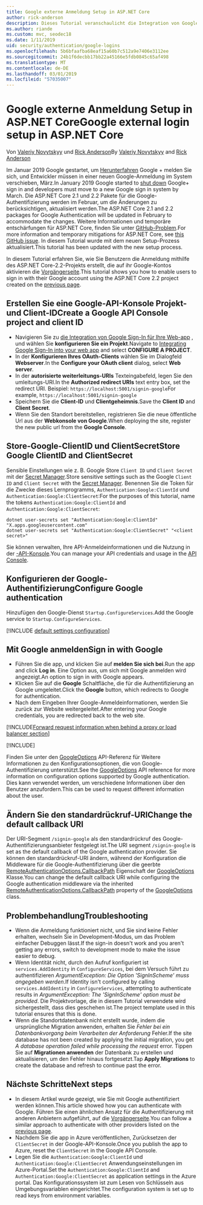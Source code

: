```yaml
---
title: Google externe Anmeldung Setup in ASP.NET Core
author: rick-anderson
description: Dieses Tutorial veranschaulicht die Integration von Google-Konto der Benutzerauthentifizierung in eine vorhandene ASP.NET Core-app.
ms.author: riande
ms.custom: mvc, seodec18
ms.date: 1/11/2019
uid: security/authentication/google-logins
ms.openlocfilehash: 5b6bfaafba68eaf15a60b7c512a9e7406e3112ee
ms.sourcegitcommit: 24b1f6decbb17bb22a45166e5fdb0845c65af498
ms.translationtype: MT
ms.contentlocale: de-DE
ms.lasthandoff: 03/01/2019
ms.locfileid: "57035007"
---
```

# <a name="google-external-login-setup-in-aspnet-core"></a><span data-ttu-id="3a92a-103">Google externe Anmeldung Setup in ASP.NET Core</span><span class="sxs-lookup"><span data-stu-id="3a92a-103">Google external login setup in ASP.NET Core</span></span>

<span data-ttu-id="3a92a-104">Von [Valeriy Novytskyy](https://github.com/01binary) und [Rick Anderson](https://twitter.com/RickAndMSFT)</span><span class="sxs-lookup"><span data-stu-id="3a92a-104">By [Valeriy Novytskyy](https://github.com/01binary) and [Rick Anderson](https://twitter.com/RickAndMSFT)</span></span>

<span data-ttu-id="3a92a-105">Im Januar 2019 Google gestartet, um [Herunterfahren](https://developers.google.com/+/api-shutdown) Google + melden Sie sich, und Entwickler müssen in einer neuen Google-Anmeldung im System verschieben, März.</span><span class="sxs-lookup"><span data-stu-id="3a92a-105">In January 2019 Google started to [shut down](https://developers.google.com/+/api-shutdown) Google+ sign in and developers must move to a new Google sign in system by March.</span></span> <span data-ttu-id="3a92a-106">Die ASP.NET Core 2.1 und 2.2 Pakete für die Google-Authentifizierung werden im Februar, um die Änderungen zu berücksichtigen, aktualisiert werden.</span><span class="sxs-lookup"><span data-stu-id="3a92a-106">The ASP.NET Core 2.1 and 2.2 packages for Google Authentication will be updated in February to accommodate the changes.</span></span> <span data-ttu-id="3a92a-107">Weitere Informationen und temporäre entschärfungen für ASP.NET Core, finden Sie unter [GitHub-Problem](https://github.com/aspnet/AspNetCore/issues/6486).</span><span class="sxs-lookup"><span data-stu-id="3a92a-107">For more information and temporary mitigations for ASP.NET Core, see [this GitHub issue](https://github.com/aspnet/AspNetCore/issues/6486).</span></span> <span data-ttu-id="3a92a-108">In diesem Tutorial wurde mit dem neuen Setup-Prozess aktualisiert.</span><span class="sxs-lookup"><span data-stu-id="3a92a-108">This tutorial has been updated with the new setup process.</span></span>

<span data-ttu-id="3a92a-109">In diesem Tutorial erfahren Sie, wie Sie Benutzern die Anmeldung mithilfe des ASP.NET Core-2.2-Projekts erstellt, die auf ihr Google-Kontos aktivieren die [Vorgängerseite](xref:security/authentication/social/index).</span><span class="sxs-lookup"><span data-stu-id="3a92a-109">This tutorial shows you how to enable users to sign in with their Google account using the ASP.NET Core 2.2 project created on the [previous page](xref:security/authentication/social/index).</span></span>

## <a name="create-a-google-api-console-project-and-client-id"></a><span data-ttu-id="3a92a-110">Erstellen Sie eine Google-API-Konsole Projekt- und Client-ID</span><span class="sxs-lookup"><span data-stu-id="3a92a-110">Create a Google API Console project and client ID</span></span>

* <span data-ttu-id="3a92a-111">Navigieren Sie zu [die Integration von Google Sign-In für Ihre Web-app](https://developers.google.com/identity/sign-in/web/devconsole-project) , und wählen Sie **konfigurieren Sie ein Projekt**.</span><span class="sxs-lookup"><span data-stu-id="3a92a-111">Navigate to [Integrating Google Sign-In into your web app](https://developers.google.com/identity/sign-in/web/devconsole-project) and select **CONFIGURE A PROJECT**.</span></span>
* <span data-ttu-id="3a92a-112">In der **Konfigurieren Ihres OAuth-Clients** wählen Sie im Dialogfeld **Webserver**.</span><span class="sxs-lookup"><span data-stu-id="3a92a-112">In the **Configure your OAuth client** dialog, select **Web server**.</span></span>
* <span data-ttu-id="3a92a-113">In der **autorisierte weiterleitungs-URIs** Texteingabefeld, legen Sie den umleitungs-URI.</span><span class="sxs-lookup"><span data-stu-id="3a92a-113">In the **Authorized redirect URIs** text entry box, set the redirect URI.</span></span> <span data-ttu-id="3a92a-114">Beispiel: `https://localhost:5001/signin-google`</span><span class="sxs-lookup"><span data-stu-id="3a92a-114">For example, `https://localhost:5001/signin-google`</span></span>
* <span data-ttu-id="3a92a-115">Speichern Sie die **Client-ID** und **Clientgeheimnis**.</span><span class="sxs-lookup"><span data-stu-id="3a92a-115">Save the **Client ID** and **Client Secret**.</span></span>
* <span data-ttu-id="3a92a-116">Wenn Sie den Standort bereitstellen, registrieren Sie die neue öffentliche Url aus der **Webkonsole von Google**.</span><span class="sxs-lookup"><span data-stu-id="3a92a-116">When deploying the site, register the new public url from the **Google Console**.</span></span>

## <a name="store-google-clientid-and-clientsecret"></a><span data-ttu-id="3a92a-117">Store-Google-ClientID und ClientSecret</span><span class="sxs-lookup"><span data-stu-id="3a92a-117">Store Google ClientID and ClientSecret</span></span>

<span data-ttu-id="3a92a-118">Sensible Einstellungen wie z. B. Google Store `Client ID` und `Client Secret` mit der [Secret Manager](xref:security/app-secrets).</span><span class="sxs-lookup"><span data-stu-id="3a92a-118">Store sensitive settings such as the Google `Client ID` and `Client Secret` with the [Secret Manager](xref:security/app-secrets).</span></span> <span data-ttu-id="3a92a-119">Benennen Sie die Token für die Zwecke dieses Lernprogramms, `Authentication:Google:ClientId` und `Authentication:Google:ClientSecret`:</span><span class="sxs-lookup"><span data-stu-id="3a92a-119">For the purposes of this tutorial, name the tokens `Authentication:Google:ClientId` and `Authentication:Google:ClientSecret`:</span></span>

```console
dotnet user-secrets set "Authentication:Google:ClientId" "X.apps.googleusercontent.com"
dotnet user-secrets set "Authentication:Google:ClientSecret" "<client secret>"
```

<span data-ttu-id="3a92a-120">Sie können verwalten, Ihre API-Anmeldeinformationen und die Nutzung in der [-API-Konsole](https://console.developers.google.com/apis/dashboard).</span><span class="sxs-lookup"><span data-stu-id="3a92a-120">You can manage your API credentials and usage in the [API Console](https://console.developers.google.com/apis/dashboard).</span></span>

## <a name="configure-google-authentication"></a><span data-ttu-id="3a92a-121">Konfigurieren der Google-Authentifizierung</span><span class="sxs-lookup"><span data-stu-id="3a92a-121">Configure Google authentication</span></span>

<span data-ttu-id="3a92a-122">Hinzufügen den Google-Dienst `Startup.ConfigureServices`.</span><span class="sxs-lookup"><span data-stu-id="3a92a-122">Add the Google service to `Startup.ConfigureServices`.</span></span>

[!INCLUDE [default settings configuration](includes/default-settings2-2.md)]

## <a name="sign-in-with-google"></a><span data-ttu-id="3a92a-123">Mit Google anmelden</span><span class="sxs-lookup"><span data-stu-id="3a92a-123">Sign in with Google</span></span>

* <span data-ttu-id="3a92a-124">Führen Sie die app, und klicken Sie auf **melden Sie sich bei**.</span><span class="sxs-lookup"><span data-stu-id="3a92a-124">Run the app and click **Log in**.</span></span> <span data-ttu-id="3a92a-125">Eine Option aus, um sich mit Google anmelden wird angezeigt.</span><span class="sxs-lookup"><span data-stu-id="3a92a-125">An option to sign in with Google appears.</span></span>
* <span data-ttu-id="3a92a-126">Klicken Sie auf die **Google** Schaltfläche, die für die Authentifizierung an Google umgeleitet.</span><span class="sxs-lookup"><span data-stu-id="3a92a-126">Click the **Google** button, which redirects to Google for authentication.</span></span>
* <span data-ttu-id="3a92a-127">Nach dem Eingeben Ihrer Google-Anmeldeinformationen, werden Sie zurück zur Website weitergeleitet.</span><span class="sxs-lookup"><span data-stu-id="3a92a-127">After entering your Google credentials, you are redirected back to the web site.</span></span>

[!INCLUDE[Forward request information when behind a proxy or load balancer section](includes/forwarded-headers-middleware.md)]

[!INCLUDE[](includes/chain-auth-providers.md)]

<span data-ttu-id="3a92a-128">Finden Sie unter den [GoogleOptions](/dotnet/api/microsoft.aspnetcore.authentication.google.googleoptions) API-Referenz für Weitere Informationen zu den Konfigurationsoptionen, die von Google-Authentifizierung unterstützt.</span><span class="sxs-lookup"><span data-stu-id="3a92a-128">See the [GoogleOptions](/dotnet/api/microsoft.aspnetcore.authentication.google.googleoptions) API reference for more information on configuration options supported by Google authentication.</span></span> <span data-ttu-id="3a92a-129">Dies kann verwendet werden, um verschiedene Informationen über den Benutzer anzufordern.</span><span class="sxs-lookup"><span data-stu-id="3a92a-129">This can be used to request different information about the user.</span></span>

## <a name="change-the-default-callback-uri"></a><span data-ttu-id="3a92a-130">Ändern Sie den standardrückruf-URI</span><span class="sxs-lookup"><span data-stu-id="3a92a-130">Change the default callback URI</span></span>

<span data-ttu-id="3a92a-131">Der URI-Segment `/signin-google` als den standardrückruf des Google-Authentifizierungsanbieter festgelegt ist.</span><span class="sxs-lookup"><span data-stu-id="3a92a-131">The URI segment `/signin-google` is set as the default callback of the Google authentication provider.</span></span> <span data-ttu-id="3a92a-132">Sie können den standardrückruf-URI ändern, während der Konfiguration die Middleware für die Google-Authentifizierung über die geerbte [RemoteAuthenticationOptions.CallbackPath](/dotnet/api/microsoft.aspnetcore.authentication.remoteauthenticationoptions.callbackpath) Eigenschaft der [GoogleOptions](/dotnet/api/microsoft.aspnetcore.authentication.google.googleoptions) Klasse.</span><span class="sxs-lookup"><span data-stu-id="3a92a-132">You can change the default callback URI while configuring the Google authentication middleware via the inherited [RemoteAuthenticationOptions.CallbackPath](/dotnet/api/microsoft.aspnetcore.authentication.remoteauthenticationoptions.callbackpath) property of the [GoogleOptions](/dotnet/api/microsoft.aspnetcore.authentication.google.googleoptions) class.</span></span>

## <a name="troubleshooting"></a><span data-ttu-id="3a92a-133">Problembehandlung</span><span class="sxs-lookup"><span data-stu-id="3a92a-133">Troubleshooting</span></span>

* <span data-ttu-id="3a92a-134">Wenn die Anmeldung funktioniert nicht, und Sie sind keine Fehler erhalten, wechseln Sie in Development-Modus, um das Problem einfacher Debuggen lässt.</span><span class="sxs-lookup"><span data-stu-id="3a92a-134">If the sign-in doesn't work and you aren't getting any errors, switch to development mode to make the issue easier to debug.</span></span>
* <span data-ttu-id="3a92a-135">Wenn Identität nicht, durch den Aufruf konfiguriert ist `services.AddIdentity` in `ConfigureServices`, bei dem Versuch führt zu authentifizieren *ArgumentException: Die Option 'SignInScheme' muss angegeben werden*.</span><span class="sxs-lookup"><span data-stu-id="3a92a-135">If Identity isn't configured by calling `services.AddIdentity` in `ConfigureServices`, attempting to authenticate results in *ArgumentException: The 'SignInScheme' option must be provided*.</span></span> <span data-ttu-id="3a92a-136">Die Projektvorlage, die in diesem Tutorial verwendete wird sichergestellt, dass dies geschehen ist.</span><span class="sxs-lookup"><span data-stu-id="3a92a-136">The project template used in this tutorial ensures that this is done.</span></span>
* <span data-ttu-id="3a92a-137">Wenn die Standortdatenbank nicht erstellt wurde, indem die ursprüngliche Migration anwenden, erhalten Sie *Fehler bei ein Datenbankvorgang beim Verarbeiten der Anforderung* Fehler.</span><span class="sxs-lookup"><span data-stu-id="3a92a-137">If the site database has not been created by applying the initial migration, you get *A database operation failed while processing the request* error.</span></span> <span data-ttu-id="3a92a-138">Tippen Sie auf **Migrationen anwenden** der Datenbank zu erstellen und aktualisieren, um den Fehler hinaus fortgesetzt.</span><span class="sxs-lookup"><span data-stu-id="3a92a-138">Tap **Apply Migrations** to create the database and refresh to continue past the error.</span></span>

## <a name="next-steps"></a><span data-ttu-id="3a92a-139">Nächste Schritte</span><span class="sxs-lookup"><span data-stu-id="3a92a-139">Next steps</span></span>

* <span data-ttu-id="3a92a-140">In diesem Artikel wurde gezeigt, wie Sie mit Google authentifiziert werden können.</span><span class="sxs-lookup"><span data-stu-id="3a92a-140">This article showed how you can authenticate with Google.</span></span> <span data-ttu-id="3a92a-141">Führen Sie einen ähnlichen Ansatz für die Authentifizierung mit anderen Anbietern aufgeführt, auf die [Vorgängerseite](xref:security/authentication/social/index).</span><span class="sxs-lookup"><span data-stu-id="3a92a-141">You can follow a similar approach to authenticate with other providers listed on the [previous page](xref:security/authentication/social/index).</span></span>
* <span data-ttu-id="3a92a-142">Nachdem Sie die app in Azure veröffentlichen, Zurücksetzen der `ClientSecret` in der Google-API-Konsole.</span><span class="sxs-lookup"><span data-stu-id="3a92a-142">Once you publish the app to Azure, reset the `ClientSecret` in the Google API Console.</span></span>
* <span data-ttu-id="3a92a-143">Legen Sie die `Authentication:Google:ClientId` und `Authentication:Google:ClientSecret` Anwendungseinstellungen im Azure-Portal.</span><span class="sxs-lookup"><span data-stu-id="3a92a-143">Set the `Authentication:Google:ClientId` and `Authentication:Google:ClientSecret` as application settings in the Azure portal.</span></span> <span data-ttu-id="3a92a-144">Das Konfigurationssystem ist zum Lesen von Schlüsseln aus Umgebungsvariablen eingerichtet.</span><span class="sxs-lookup"><span data-stu-id="3a92a-144">The configuration system is set up to read keys from environment variables.</span></span>
